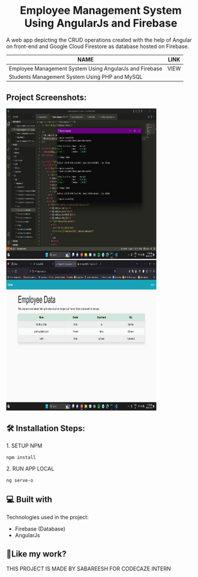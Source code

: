 <h1 id="title" align="center">Employee Management System Using AngularJs and Firebase</h1>

<p id="description">A web app depicting the CRUD operations created with the help of Angular on front-end and Google Cloud Firestore as database hosted on Firebase.</p>

| NAME                                                    | LINK |
|---------------------------------------------------------|------|
| Employee Management System Using AngularJs and Firebase | VIEW |
| Students Management System Using PHP and MySQL          |      |

<h2>Project Screenshots:</h2>

<img src="https://github.com/UptimeCoding/codecaze/blob/main/Employee%20Management%20System%20Using%20AngularJs%20and%20Firebase/screenshots/Screenshot%20(210).png?raw=true" alt="project-screenshot" width="400" height="400/">

<img src="https://github.com/UptimeCoding/codecaze/blob/main/Employee%20Management%20System%20Using%20AngularJs%20and%20Firebase/screenshots/Screenshot%20(209).png?raw=true" alt="project-screenshot" width="400" height="400/">

<h2>🛠️ Installation Steps:</h2>

<p>1. SETUP NPM</p>

```
npm install
```

<p>2. RUN APP LOCAL</p>

```
ng serve-o
```

  
  
<h2>💻 Built with</h2>

Technologies used in the project:

*   Firebase (Database)
*   AngularJs

<h2>💖Like my work?</h2>

THIS PROJECT IS MADE BY SABAREESH FOR CODECAZE INTERN
